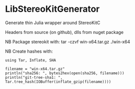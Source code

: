 # LibStereoKitGenerator

Generate thin Julia wrapper around StereoKitC

Headers from source (on github), dlls from nuget package

NB Package stereokit with:
    tar -czvf win-x64.tar.gz ./win-x64

NB Create hashes with:

    using Tar, Inflate, SHA

    filename = "win-x64.tar.gz"
    println("sha256: ", bytes2hex(open(sha256, filename)))
    println("git-tree-sha1: ", Tar.tree_hash(IOBuffer(inflate_gzip(filename))))